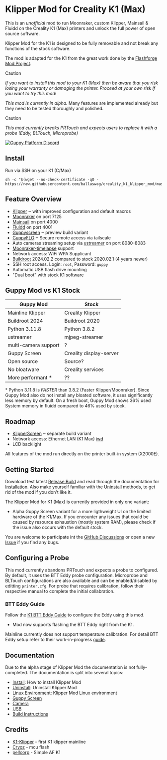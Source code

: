 
# Klipper Mod for Creality K1 (Max)

This is an *unofficial* mod to run Moonraker, custom Klipper, Mainsail & Fluidd on the Creality K1 (Max) printers and unlock the full power of open source software.

Klipper Mod for the K1 is designed to be fully removable and not break any functions of the stock software.

The mod is adapted for the K1 from the great work done by the [Flashforge Mod Project](https://github.com/xblax/flashforge_ad5m_klipper_mod).

> [!CAUTION]
> *If you want to install this mod to your K1 (Max) then be aware that you risk losing your warranty or damaging the printer. Proceed at your own risk if you want to try this mod!*

*This mod is currently in alpha.* Many features are implemented already but they need to be tested thoroughly and polished.

> [!CAUTION]
> *This mod currently breaks PRTouch and expects users to replace it with a probe (Eddy, BLTouch, Microprobe)*


[![Guppy Platform Discord](https://discord.com/api/guilds/1184542740856447156/widget.png?style=banner2)](https://discord.gg/BpGRPkvtQP)


## Install
Run via SSH on your K1 (C/Max)

```
sh -c "$(wget --no-check-certificate -qO - https://raw.githubusercontent.com/ballaswag/creality_k1_klipper_mod/master/install.sh)"
```

## Feature Overview

- [Klipper](https://www.klipper3d.org/) ‒ with improved configuration and default macros
- [Moonraker](https://github.com/Arksine/moonraker) on port 7125
- [Mainsail](https://docs.mainsail.xyz/) on port 4000
- [Fluidd](https://docs.fluidd.xyz/) on port 4001
- [Guppyscreen](https://github.com/ballaswag/guppyscreen) ‒ preview build variant
- [GuppyFLO](https://github.com/ballaswag/guppyflo) ‒ Secure remote access via tailscale
- Auto cameras streaming setup via [ustreamer](https://github.com/pikvm/ustreamer) on port 8080-8083
- [Moonraker-timelapse](https://github.com/mainsail-crew/moonraker-timelapse) support
- Network access: WiFi WPA Supplicant
- [Buildroot](https://buildroot.org/) 2024.02.2 compared to stock 2020.02.1 (4 years newer)
- SSH root access. Login: `root`, Password: `guppy`
- Automatic USB flash drive mounting
- "Dual boot" with stock K1 software

## Guppy Mod vs K1 Stock

| Guppy Mod | Stock |
|-----------|-------|
| Mainline Klipper | Creality Klipper |
| Buildroot 2024 | Buildroot 2020 |
| Python 3.11.8  | Python 3.8.2 |
| ustreamer  | mjpeg-streamer |
| multi-camera support  | ? |
| Guppy Screen | Creality display-server |
| Open source | Source? |
| No bloatware | Creality services |
| More performant * | ?? |

\* Python 3.11.8 is *FASTER* than 3.8.2 (Faster Klipper/Moonraker). Since Guppy Mod also do not install any bloated software, it uses significantly less memory by default. On a fresh boot, Guppy Mod shows 36% used System memory in fluidd compared to 46% used by stock.

## Roadmap

- [KlipperScreen](https://klipperscreen.readthedocs.io/en/latest/) ‒ separate build variant
- Network access: Ethernet LAN (K1 Max) [iwd](https://iwd.wiki.kernel.org/)
- LCD backlight

All features of the mod run directly on the printer built-in system (X2000E).

## Getting Started

Download test latest [Release Build](https://github.com/ballaswag/creality_k1_klipper_mod/releases) and read through the documentation for [Installation](docs/INSTALL.md). Also make yourself familiar with the [Uninstall](docs/UNINSTALL.md) methods, to get rid of the mod if you don't like it.

The Klipper Mod for K1 (Max) is currently provided in only one variant: 

- Alpha Guppy Screen variant for a more ligthweight UI on the limited hardware of the K1/Max. If you encounter any issues that could be caused by resource exhaustion (mostly system RAM), please check if the issue also occurs with the default stock.

You are welcome to participate int the [GitHub Discussions](https://github.com/ballaswag/creality_k1_klipper_mod/discussions) or open a new [Issue](https://github.com/ballaswag/creality_k1_klipper_mod/issues) if you find any bugs.

## Configuring a Probe

This mod currently abandons PRTouch and expects a probe to configured. By default, it uses the BTT Eddy probe configuration. Microprobe and BLTouch configurations are also available and can be enabled/disabled by editting `printer.cfg`. For probe that requires calibration, follow their respective manual to complete the initial collabration.

### BTT Eddy Guide

Follow the [K1 BTT Eddy Guide](https://ballaswag.github.io/blog/creality-k1-btt-eddy-guide/) to configure the Eddy using this mod.
- Mod now supports flashing the BTT Eddy right from the K1.

Mainline currently does not support temperature calibration. For detail BTT Eddy setup refer to their work-in-progress [guide](https://github.com/bigtreetech/Eddy).

## Documentation

Due to the alpha stage of Klipper Mod the documentation is not fully-completed. The documentation is split into several topics:

- [Install](docs/INSTALL.md): How to install Klipper Mod
- [Uninstall](docs/UNINSTALL.md): Uninstall Klipper Mod
- [Linux Environment](docs/LINUX.md): Klipper Mod Linux environment
- [Guppy Screen](docs/GUPPY_SCREEN.md)
- [Camera](docs/CAMERA.md)
- [USB](docs/USB.md)
- [Build Instructions](docs/BUILDING.md)

## Credits

- [K1-Klipper](https://github.com/K1-Klipper) - first K1 klipper mainline
- [Cryoz](https://github.com/cryoz) - mcu flash
- [pellcorp](https://github.com/pellcorp) - Simple AF K1
